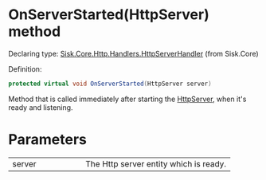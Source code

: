 <!--

Copyrights 2023 Sisk Framework - CypherPotato
Published under MIT license

!!! DO NOT EDIT THIS FILE !!!
This file was generated by a tool in the Sisk package. To edit the information in this documentation,
edit the XML documentation present in the Sisk source code.

-->


# OnServerStarted(HttpServer) method

Declaring type: [Sisk.Core.Http.Handlers.HttpServerHandler](/read?q=/contents/spec/Sisk.Core.Http.Handlers.HttpServerHandler.md) (from Sisk.Core)


Definition:

```cs
protected virtual void OnServerStarted(HttpServer server)
```

Method that is called immediately after starting the <a href="/read?q=/contents/spec/Sisk.Core.Http.HttpServer.md">HttpServer</a>, when it's ready and listening.


# Parameters

<table>
    <tbody>
<tr>
    <td width="33%">server</td>
    <td>The Http server entity which is ready.</td>
</tr>
    </tbody>
</table>
